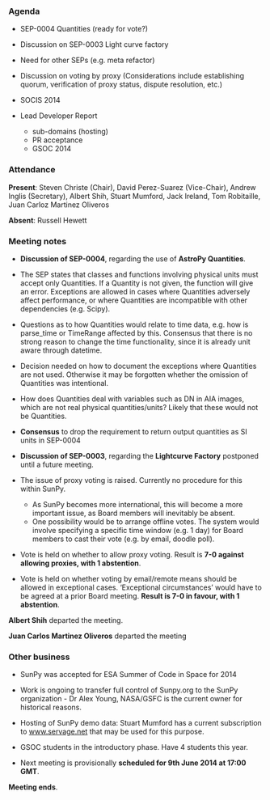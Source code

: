 ### Agenda 
 - SEP-0004 Quantities (ready for vote?) 
 - Discussion on SEP-0003 Light curve factory 
 - Need for other SEPs (e.g. meta refactor) 
 - Discussion on voting by proxy (Considerations include establishing quorum, verification of proxy status, dispute resolution, etc.) 
 - SOCIS 2014 

 - Lead Developer Report 
   - sub-domains (hosting) 
   - PR acceptance 
   - GSOC 2014 

### Attendance
**Present**: Steven Christe (Chair), David Perez-Suarez (Vice-Chair), Andrew Inglis (Secretary), Albert Shih, Stuart Mumford, Jack Ireland, Tom Robitaille, Juan Carloz Martinez Oliveros

**Absent**: Russell Hewett

### Meeting notes

 - **Discussion of SEP-0004**, regarding the use of **AstroPy Quantities**. 
  - The SEP states that classes and functions involving physical units must accept only Quantities. If a Quantity is not given, the function will give an error. Exceptions are allowed in cases where Quantities adversely affect performance, or where Quantities are incompatible with other dependencies (e.g. Scipy).
  - Questions as to how Quantities would relate to time data, e.g. how is parse_time or TimeRange affected by this. Consensus that there is no strong reason to change the time functionality, since it is already unit aware through datetime.
  - Decision needed on how to document the exceptions where Quantities are not used. Otherwise it may be forgotten whether the omission of Quantities was intentional.
  - How does Quantities deal with variables such as DN in AIA images, which are not real physical quantities/units? Likely that these would not be Quantities.
  - **Consensus** to drop the requirement to return output quantities as SI units in SEP-0004

 - **Discussion of SEP-0003**, regarding the **Lightcurve Factory** postponed until a future meeting.

 - The issue of proxy voting is raised. Currently no procedure for this within SunPy.
   - As SunPy becomes more international, this will become a more important issue, as Board members will inevitably be absent.
   - One possibility would be to arrange offline votes. The system would involve specifying a specific time window (e.g. 1 day) for Board members to cast their vote (e.g. by email, doodle poll). 

 - Vote is held on whether to allow proxy voting. Result is **7-0 against allowing proxies, with 1 abstention**.

 - Vote is held on whether voting by email/remote means should be allowed in exceptional cases. ‘Exceptional circumstances’ would have to be agreed at a prior Board meeting. **Result is 7-0 in favour, with 1 abstention**.

**Albert Shih** departed the meeting.

**Juan Carlos Martinez Oliveros** departed the meeting

### Other business

 - SunPy was accepted for ESA Summer of Code in Space for 2014
 - Work is ongoing to transfer full control of Sunpy.org to the SunPy organization - Dr Alex Young, NASA/GSFC is the current owner for historical reasons.
 - Hosting of SunPy demo data: Stuart Mumford has a current subscription to www.servage.net that may be used for this purpose.
 - GSOC students in the introductory phase. Have 4 students this year. 

 - Next meeting is provisionally **scheduled for 9th June 2014 at 17:00 GMT**.

**Meeting ends**.
